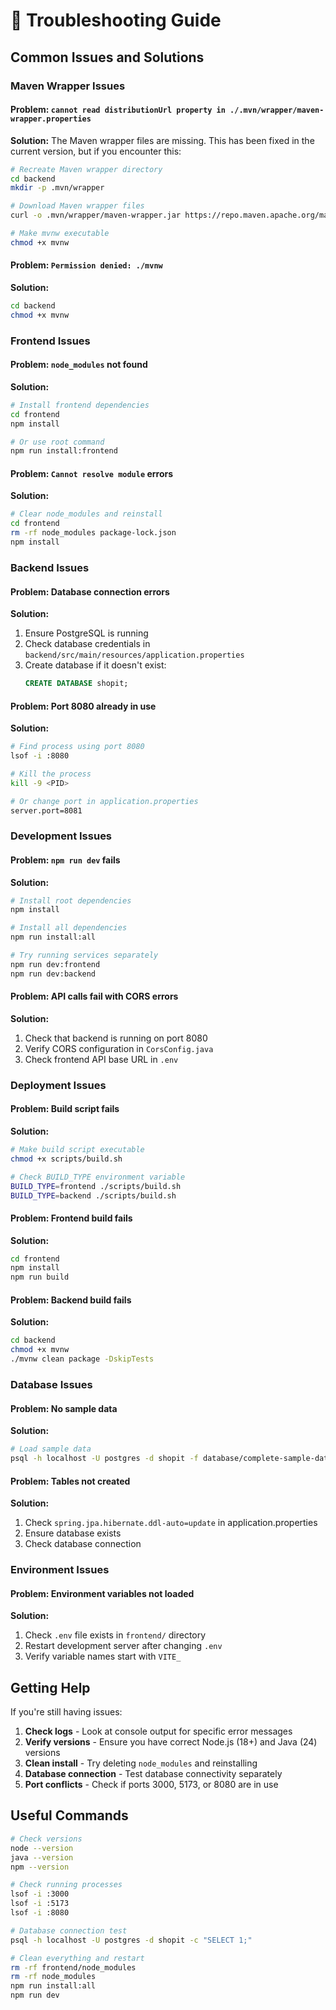 # 🔧 Troubleshooting Guide

## Common Issues and Solutions

### Maven Wrapper Issues

#### Problem: `cannot read distributionUrl property in ./.mvn/wrapper/maven-wrapper.properties`

**Solution:**
The Maven wrapper files are missing. This has been fixed in the current version, but if you encounter this:

```bash
# Recreate Maven wrapper directory
cd backend
mkdir -p .mvn/wrapper

# Download Maven wrapper files
curl -o .mvn/wrapper/maven-wrapper.jar https://repo.maven.apache.org/maven2/org/apache/maven/wrapper/maven-wrapper/3.3.2/maven-wrapper-3.3.2.jar

# Make mvnw executable
chmod +x mvnw
```

#### Problem: `Permission denied: ./mvnw`

**Solution:**
```bash
cd backend
chmod +x mvnw
```

### Frontend Issues

#### Problem: `node_modules` not found

**Solution:**
```bash
# Install frontend dependencies
cd frontend
npm install

# Or use root command
npm run install:frontend
```

#### Problem: `Cannot resolve module` errors

**Solution:**
```bash
# Clear node_modules and reinstall
cd frontend
rm -rf node_modules package-lock.json
npm install
```

### Backend Issues

#### Problem: Database connection errors

**Solution:**
1. Ensure PostgreSQL is running
2. Check database credentials in `backend/src/main/resources/application.properties`
3. Create database if it doesn't exist:
   ```sql
   CREATE DATABASE shopit;
   ```

#### Problem: Port 8080 already in use

**Solution:**
```bash
# Find process using port 8080
lsof -i :8080

# Kill the process
kill -9 <PID>

# Or change port in application.properties
server.port=8081
```

### Development Issues

#### Problem: `npm run dev` fails

**Solution:**
```bash
# Install root dependencies
npm install

# Install all dependencies
npm run install:all

# Try running services separately
npm run dev:frontend
npm run dev:backend
```

#### Problem: API calls fail with CORS errors

**Solution:**
1. Check that backend is running on port 8080
2. Verify CORS configuration in `CorsConfig.java`
3. Check frontend API base URL in `.env`

### Deployment Issues

#### Problem: Build script fails

**Solution:**
```bash
# Make build script executable
chmod +x scripts/build.sh

# Check BUILD_TYPE environment variable
BUILD_TYPE=frontend ./scripts/build.sh
BUILD_TYPE=backend ./scripts/build.sh
```

#### Problem: Frontend build fails

**Solution:**
```bash
cd frontend
npm install
npm run build
```

#### Problem: Backend build fails

**Solution:**
```bash
cd backend
chmod +x mvnw
./mvnw clean package -DskipTests
```

### Database Issues

#### Problem: No sample data

**Solution:**
```bash
# Load sample data
psql -h localhost -U postgres -d shopit -f database/complete-sample-data.sql
```

#### Problem: Tables not created

**Solution:**
1. Check `spring.jpa.hibernate.ddl-auto=update` in application.properties
2. Ensure database exists
3. Check database connection

### Environment Issues

#### Problem: Environment variables not loaded

**Solution:**
1. Check `.env` file exists in `frontend/` directory
2. Restart development server after changing `.env`
3. Verify variable names start with `VITE_`

## Getting Help

If you're still having issues:

1. **Check logs** - Look at console output for specific error messages
2. **Verify versions** - Ensure you have correct Node.js (18+) and Java (24) versions
3. **Clean install** - Try deleting `node_modules` and reinstalling
4. **Database connection** - Test database connectivity separately
5. **Port conflicts** - Check if ports 3000, 5173, or 8080 are in use

## Useful Commands

```bash
# Check versions
node --version
java --version
npm --version

# Check running processes
lsof -i :3000
lsof -i :5173
lsof -i :8080

# Database connection test
psql -h localhost -U postgres -d shopit -c "SELECT 1;"

# Clean everything and restart
rm -rf frontend/node_modules
rm -rf node_modules
npm run install:all
npm run dev
```